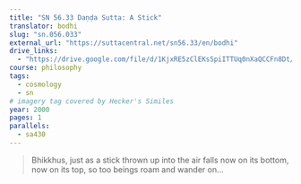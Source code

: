 ```yaml
---
title: "SN 56.33 Daṇḍa Sutta: A Stick"
translator: bodhi
slug: "sn.056.033"
external_url: "https://suttacentral.net/sn56.33/en/bodhi"
drive_links:
  - "https://drive.google.com/file/d/1KjxRE5zClEKsSpiITTUq0nXaQCCFn8Dt/view?usp=drivesdk"
course: philosophy
tags:
  - cosmology
  - sn
# imagery tag covered by Hecker's Similes
year: 2000
pages: 1
parallels:
  - sa430
---
```


> Bhikkhus, just as a stick thrown up into the air falls now on its bottom, now on its top, so too beings roam and wander on...
